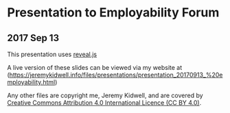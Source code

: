 # Presentation to Employability Forum
## 2017 Sep 13

This presentation uses [reveal.js](https://github.com/hakimel/reveal.js)

A live version of these slides can be viewed via my website at (https://jeremykidwell.info/files/presentations/presentation_20170913_%20employability.html)

Any other files are copyright me, Jeremy Kidwell, and are covered by
[Creative Commons Attribution 4.0 International Licence (CC BY
4.0)](http://creativecommons.org/licenses/by/4.0).